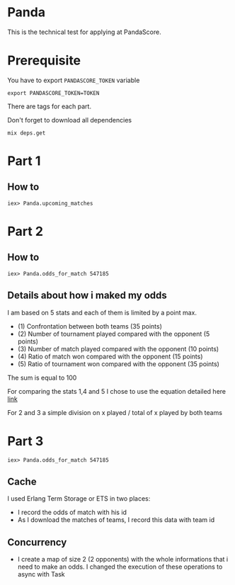 # Panda

This is the technical test for applying at PandaScore.

# Prerequisite

You have to export `PANDASCORE_TOKEN` variable

```
export PANDASCORE_TOKEN=TOKEN
```

There are tags for each part.

Don't forget to download all dependencies

```
mix deps.get
```

# Part 1

## How to

```
iex> Panda.upcoming_matches
```

# Part 2

## How to

```
iex> Panda.odds_for_match 547185
```

## Details about how i maked my odds

I am based on 5 stats and each of them is limited by a point max.

+ (1) Confrontation between both teams                       (35 points)
+ (2) Number of tournament played compared with the opponent (5 points)
+ (3) Number of match played compared with the opponent      (10 points)
+ (4) Ratio of match won compared with the opponent          (15 points)
+ (5) Ratio of tournament won compared with the opponent     (35 points)

The sum is equal to 100

For comparing the stats 1,4 and 5 I chose to use the equation detailed here [link](https://sabr.org/research/probabilities-victory-head-head-team-matchups) 

For 2 and 3 a simple division on x played / total of x played by both teams

# Part 3

```
iex> Panda.odds_for_match 547185
```

## Cache

I used Erlang Term Storage or ETS in two places:

+ I record the odds of match with his id
+ As I download the matches of teams, I record this data with team id

## Concurrency

+ I create a map of size 2 (2 opponents) with the whole informations that i need to make an odds. I changed the execution of these operations to async with Task
